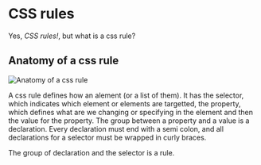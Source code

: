 # CSS rules

Yes, *CSS rules!*, but what is a css rule?

## Anatomy of a css rule

![Anatomy of a css rule](https://raw.githubusercontent.com/globant-ui/css-lab/master/images/anatomy-of-a-css-rule.gif)

A css rule defines how an alement (or a list of them). It has the selector, which indicates which element or elements are targetted, the property, which defines what are we changing or specifying in the element and then the value for the property. The group between a property and a value is a declaration. Every declaration must end with a semi colon, and all declarations for a selector must be wrapped in curly braces.

The group of declaration and the selector is a rule.
